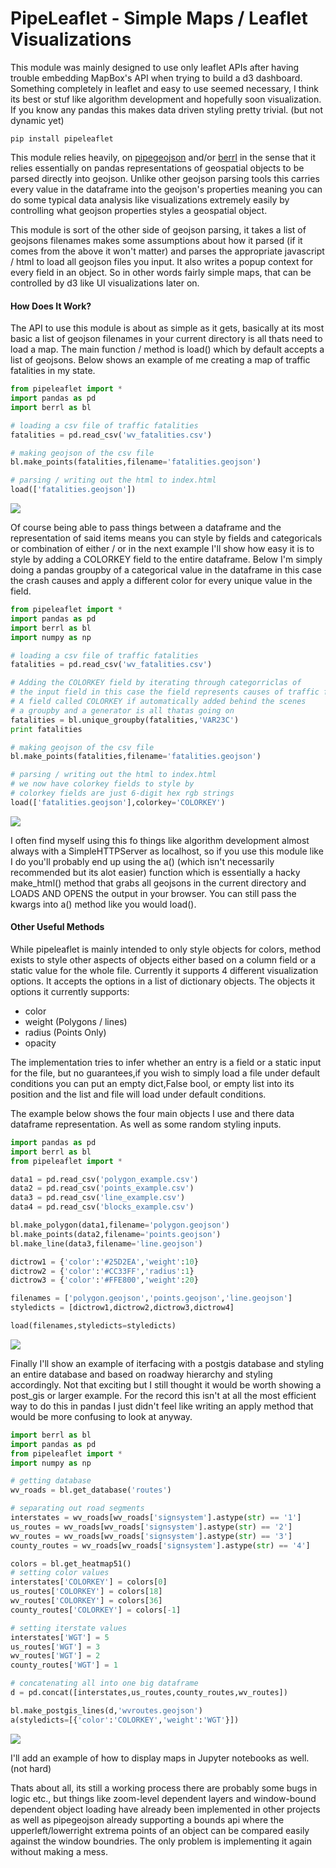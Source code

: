 # PipeLeaflet - Simple Maps / Leaflet Visualizations 

This module was  mainly designed to use only leaflet APIs after having trouble embedding MapBox's API when trying to build a d3 dashboard. Something completely in leaflet and easy to use seemed necessary, I think its best or stuf like algorithm development and hopefully soon visualization. If you know any pandas this makes data driven styling pretty trivial. (but not dynamic yet) 

```
pip install pipeleaflet
```

This module relies heavily, on [pipegeojson](https://github.com/murphy214/pipegeojson) and/or [berrl](https://github.com/murphy214/berrl) in the sense that it relies essentially on pandas representations of geospatial objects to be parsed directly into geojson. Unlike other geojson parsing tools this carries every value in the dataframe into the geojson's properties meaning you can do some typical data analysis like visualizations extremely easily by controlling what geojson properties styles a geospatial object. 

This module is sort of the other side of geojson parsing, it takes a list of geojsons filenames makes some assumptions about how it parsed (if it comes from the above it won't matter) and parses the appropriate javascript / html to load all geojson files you input. It also writes a popup context for every field in an object. So in other words fairly simple maps, that can be controlled by d3 like UI visualizations later on. 

#### How Does It Work?
The API to use this module is about as simple as it gets, basically at its most basic a list of geojson filenames in your current directory is all thats need to load a map. The main function / method is load() which by default accepts a list of geojsons. Below shows an example of me creating a map of traffic fatalities in my state. 

```Python
from pipeleaflet import *
import pandas as pd
import berrl as bl

# loading a csv file of traffic fatalities
fatalities = pd.read_csv('wv_fatalities.csv')

# making geojson of the csv file
bl.make_points(fatalities,filename='fatalities.geojson')

# parsing / writing out the html to index.html
load(['fatalities.geojson'])
```

![](https://cloud.githubusercontent.com/assets/10904982/18152204/29826368-6fc2-11e6-9e01-2c3304ad715a.png)

Of course being able to pass things between a dataframe and the representation of said items means you can style by fields and categoricals or combination of either / or in the next example I'll show how easy it is to style by adding a COLORKEY field to the entire dataframe. Below I'm simply doing a pandas groupby of a categorical value in the dataframe in this case the crash causes and apply a different color for every unique value in the field. 

```Python
from pipeleaflet import *
import pandas as pd
import berrl as bl
import numpy as np

# loading a csv file of traffic fatalities
fatalities = pd.read_csv('wv_fatalities.csv')

# Adding the COLORKEY field by iterating through categorriclas of
# the input field in this case the field represents causes of traffic fatalities
# A field called COLORKEY if automatically added behind the scenes
# a groupby and a generator is all thatas going on 
fatalities = bl.unique_groupby(fatalities,'VAR23C')
print fatalities

# making geojson of the csv file
bl.make_points(fatalities,filename='fatalities.geojson')

# parsing / writing out the html to index.html
# we now have colorkey fields to style by 
# colorkey fields are just 6-digit hex rgb strings 
load(['fatalities.geojson'],colorkey='COLORKEY')
```
![](https://cloud.githubusercontent.com/assets/10904982/18152205/298e14f6-6fc2-11e6-9b46-953ceac4cf69.png)

I often find myself using this fo things like algorithm development almost always with a SimpleHTTPServer as localhost, so if you use this module like I do you'll probably end up using the a() (which isn't necessarily recommended but its alot easier) function which is essentially a hacky make_html() method that grabs all geojsons in the current directory and LOADS AND OPENS the output in your browser. You can still pass the kwargs into a() method like you would load().

#### Other Useful Methods 
While pipeleaflet is mainly intended to only style objects for colors, method exists to style other aspects of objects either based on a column field or a static value for the whole file. Currently it supports 4 different visualization options. It accepts the options in a list of dictionary objects.
The objects it options it currently supports:
* color
* weight (Polygons / lines)
* radius (Points Only)
* opacity

The implementation tries to infer whether an entry is a field or a static input for the file, but no guarantees,if you wish to simply load a file under default conditions you can put an empty dict,False bool, or empty list into its position and the list and file will load under default conditions.

The example below shows the four main objects I use and there data dataframe representation. As well as some random styling inputs. 

```Python
import pandas as pd
import berrl as bl
from pipeleaflet import *

data1 = pd.read_csv('polygon_example.csv')
data2 = pd.read_csv('points_example.csv')
data3 = pd.read_csv('line_example.csv')
data4 = pd.read_csv('blocks_example.csv')

bl.make_polygon(data1,filename='polygon.geojson')
bl.make_points(data2,filename='points.geojson')
bl.make_line(data3,filename='line.geojson')

dictrow1 = {'color':'#25D2EA','weight':10}
dictrow2 = {'color':'#CC33FF','radius':1}
dictrow3 = {'color':'#FFE800','weight':20}

filenames = ['polygon.geojson','points.geojson','line.geojson']
styledicts = [dictrow1,dictrow2,dictrow3,dictrow4]

load(filenames,styledicts=styledicts)
```

![](https://cloud.githubusercontent.com/assets/10904982/18152206/29932f7c-6fc2-11e6-972f-1a5f3488913b.png)

Finally I'll show an example of iterfacing with a postgis database and styling an entire database and based on roadway hierarchy and styling accordingly. Not that exciting but I still thought it would be worth showing a post_gis or larger example. For the record this isn't at all the most efficient way to do this in pandas I just didn't feel like writing an apply method that would be more confusing to look at anyway. 

```Python
import berrl as bl
import pandas as pd
from pipeleaflet import *
import numpy as np

# getting database
wv_roads = bl.get_database('routes')

# separating out road segments
interstates = wv_roads[wv_roads['signsystem'].astype(str) == '1']
us_routes = wv_roads[wv_roads['signsystem'].astype(str) == '2']
wv_routes = wv_roads[wv_roads['signsystem'].astype(str) == '3']
county_routes = wv_roads[wv_roads['signsystem'].astype(str) == '4']

colors = bl.get_heatmap51()
# setting color values
interstates['COLORKEY'] = colors[0]
us_routes['COLORKEY'] = colors[18]
wv_routes['COLORKEY'] = colors[36]
county_routes['COLORKEY'] = colors[-1]

# setting iterstate values
interstates['WGT'] = 5
us_routes['WGT'] = 3
wv_routes['WGT'] = 2
county_routes['WGT'] = 1

# concatenating all into one big dataframe
d = pd.concat([interstates,us_routes,county_routes,wv_routes])

bl.make_postgis_lines(d,'wvroutes.geojson')
a(styledicts=[{'color':'COLORKEY','weight':'WGT'}])
```

![](https://cloud.githubusercontent.com/assets/10904982/18152408/98868efa-6fc3-11e6-9750-3a49c40710a7.png)

I'll add an example of how to display maps in Jupyter notebooks as well. (not hard)

Thats about all, its still a working process there are probably some bugs in logic etc., but things like zoom-level dependent layers and window-bound dependent object loading have already been implemented in other projects as well as pipegeojson already supporting a bounds api where the upperleft/lowerright extrema points of an object can be compared easily against the window boundries. The only problem is implementing it again without making a mess.  
